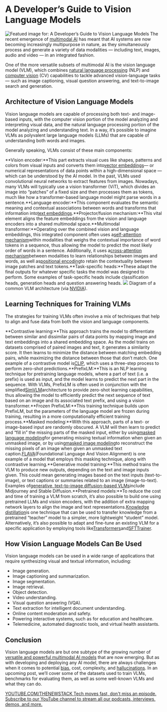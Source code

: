 # A Developer’s Guide to Vision Language Models
![Featued image for: A Developer’s Guide to Vision Language Models](https://cdn.thenewstack.io/media/2025/05/f25ff361-pexels-ana-claudia-quevedo-estrada-922193-4529589b-1024x576.jpg)
The recent emergence of [multimodal AI](https://thenewstack.io/top-7-tools-for-building-multimodal-ai-applications/) has meant that AI systems are now becoming increasingly multipurpose in nature, as they simultaneously process and generate a variety of data modalities — including text, images, audio and video — in an integrated fashion.

One of the more versatile subsets of multimodal AI is the vision language model (VLM), which combines [natural language processing](https://thenewstack.io/get-started-with-text-classification/) (NLP) and [computer vision](https://thenewstack.io/mastering-the-fundamentals-of-computer-vision-with-python/) (CV) capabilities to tackle advanced vision-language tasks — such as image captioning, visual question answering, and text-to-image search and generation.

## Architecture of Vision Language Models
Vision language models are capable of processing both text- and image-based inputs, with the computer vision portion of the model analyzing and interpreting visual data, and the natural language processing portion of the model analyzing and understanding text. In a way, it’s possible to imagine VLMs as polyvalent large language models (LLMs) that are capable of understanding both words and images.

Generally speaking, VLMs consist of these main components:

**Vision encoder:**This part extracts visual cues like shapes, patterns and colors from visual inputs and converts them into[vector embeddings](https://thenewstack.io/vector-embeddings-explained-a-beginners-guide-to-powerful-ai/)— or numerical representations of data points within a high-dimensional space — which can be understood by the AI model. In the past, VLMs used convolutional neural networks to extract features from images. Nowadays, many VLMs will typically use a vision transformer (ViT), which divides an image into “patches” of a fixed size and then processes them as tokens, much like how a transformer-based language model might parse words in a sentence.**Language encoder:**This component evaluates the semantic meaning and contextual associations between words and transforms that information into[text embeddings](https://thenewstack.io/beginners-guide-to-openai-text-embedding-models/).**Projector/fusion mechanism:**This vital element aligns the feature embeddings from the vision and language encoders into a shared multimodal space.**Multimodal transformer:**Operating over the combined vision and language embeddings, this integrated component often uses a[self-attention mechanism](https://www.ibm.com/think/topics/self-attention)within modalities that weighs the contextual importance of word tokens in a sequence, thus allowing the model to predict the most likely order of words in a sentence. Additionally, it uses a[cross-attention mechanism](https://www.geeksforgeeks.org/cross-attention-mechanism-in-transformers/)between modalities to learn relationships between images and words, as well as[positional encoding](https://medium.com/thedeephub/positional-encoding-explained-a-deep-dive-into-transformer-pe-65cfe8cfe10b)to retain the contextuality between image patches and text tokens.**Task-specific heads:**These adapt the final outputs for whatever specific tasks the model was designed to perform. Some examples of task-specific heads include classification heads, generation heads and question answering heads.
![](https://cdn.thenewstack.io/media/2025/05/b946a105-vlm-architecture-diagram-via-nvidia.jpg)
Diagram of a common VLM architecture (via [NVIDIA](https://www.nvidia.com/en-us/glossary/vision-language-models/)).

## Learning Techniques for Training VLMs
The strategies for training VLMs often involve a mix of techniques that help to align and fuse data from both the vision and language components.

**Contrastive learning:**This approach trains the model to differentiate between similar and dissimilar pairs of data points by mapping image and text embeddings into a shared embedding space. As the model trains on datasets comprised of paired images and text, it generates a similarity score. It then learns to minimize the distance between matching embedding pairs, while maximizing the distance between those that don’t match. One example of a contrastive model is[CLIP](https://openai.com/index/clip/), which uses a three-step process to perform zero-shot predictions.**PrefixLM:**This is an NLP learning technique for pretraining language models, where a part of text (i.e. a prefix) is used as input, and the model learns to predict the next part in the sequence. With VLMs, PrefixLM is often used in conjunction with the simplified[SimVLM](https://arxiv.org/pdf/2108.10904.pdf)architecture to provide zero-shot learning capabilities, thus allowing the model to efficiently predict the next sequence of text based on an image and its associated text prefix, and using a vision transformer.**Frozen PrefixLM:**This training technique builds upon PrefixLM, but the parameters of the language model are frozen during training, resulting in a more computationally efficient training process.**Masked modeling:**With this approach, parts of a text- or image-based input are randomly obscured. A VLM will then learn to predict and “fill in” the missing parts of the masked input, either by using[masked language modeling](https://www.ibm.com/think/topics/masked-language-model)for generating missing textual information when given an unmasked image, or by using[masked image modeling](https://medium.com/@vyhao02/a-brief-history-of-masked-image-modeling-family-15ca1f21cc15)to reconstruct the missing pixels of an image when given an unmasked text caption.[FLAVA](https://flava-model.github.io/)(Foundational Language And Vision Alignment) is one example of a model that employs this masking technique, along with contrastive learning.**Generative model training:**This method trains the VLM to produce new outputs, depending on the text and image inputs given. This could mean generating images based on the text inputs (text-to-image), or text captions or summaries related to an image (image-to-text). Examples of[generative, text-to-image diffusion-based VLMs](https://thenewstack.io/the-power-and-ethical-dilemma-of-ai-image-generation-models/)include Midjourney and Stable Diffusion.**Pretrained models:**To reduce the cost and time of training a VLM from scratch, it’s also possible to build one using pretrained LLMs and vision encoders, with the addition of extra mapping network layers to align the image and text representations.[Knowledge distillation](https://www.v7labs.com/blog/knowledge-distillation-guide)is one technique that can be used to transfer knowledge from a pretrained “teacher” model to a simpler, more lightweight “student” model. Alternatively, it’s also possible to adapt and fine-tune an existing VLM for a specific application by employing tools like[Transformers](https://github.com/transformerlab/transformerlab-app)and[SFTTrainer](https://huggingface.co/docs/trl/en/sft_trainer).
## How Vision Language Models Can Be Used
Vision language models can be used in a wide range of applications that require synthesizing visual and textual information, including:

- Image generation.
- Image captioning and summarization.
- Image segmentation.
- Image retrieval.
- Object detection.
- Video understanding.
- Visual question answering (VQA).
- Text extraction for intelligent document understanding.
- Online content moderation and safety.
- Powering interactive systems, such as for education and healthcare.
- Telemedicine, automated diagnostic tools, and virtual health assistants.
## Conclusion
Vision language models are but one subtype of the growing number of [versatile and powerful multimodal AI models](https://thenewstack.io/the-emergence-of-generalist-multimodal-ai-models/) that are now emerging. But as with developing and deploying any AI model, there are always challenges when it comes to potential [bias](https://thenewstack.io/tools-for-addressing-fairness-and-bias-in-multimodal-ai/), cost, complexity, and [hallucinations](https://thenewstack.io/how-to-reduce-the-hallucinations-from-large-language-models/). In an upcoming post, we’ll cover some of the datasets used to train VLMs, benchmarks for evaluating them, as well as some well-known VLMs and what they can do.

[
YOUTUBE.COM/THENEWSTACK
Tech moves fast, don't miss an episode. Subscribe to our YouTube
channel to stream all our podcasts, interviews, demos, and more.
](https://youtube.com/thenewstack?sub_confirmation=1)